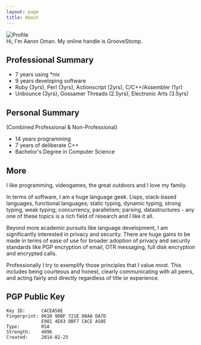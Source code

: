 ```yaml
---
layout: page
title: About
---
```


<img src="{{ site.profile.icon.aaron }}" alt="Profile" class="horizontally-centered" />

<div class="message horizontally-centered">
  Hi, I'm Aaron Oman.  My online handle is GrooveStomp.
</div>

## Professional Summary
- 7 years using *nix
- 9 years developing software
- Ruby (3yrs), Perl (3yrs), Actionscript (2yrs), C/C++/Assembler (1yr)
- Unbounce (3yrs), Gossamer Threads (2.5yrs), Electronic Arts (3.5yrs)

## Personal Summary
(Combined Professional & Non-Professional)

- 14 years programming
- 7 years of deliberate C++
- Bachelor's Degree in Computer Science

## More
I like programming, videogames, the great outdoors and I love my family.

In terms of software, I am a huge language geek.  Lisps, stack-based languages,
functional languages; static typing, dynamic typing, strong typing, weak typing;
concurrency, parallelism; parsing, datastructures - any one of these topics
is a rich field of research and I like it all.

Beyond more academic pursuits like language development, I am significantly interested
in privacy and security.  There are huge gains to be made in terms of ease of use
for broader adoption of privacy and security standards like PGP encryption of email,
OTR messaging, full disk encryption and encrypted calls.

Professionally I try to exemplify those principles that I value most.  This includes
being courteous and honest, clearly communicating with all peers, and acting fairly and directly
regardless of title or experience.

## PGP Public Key
```
Key ID:      CACEA58E
Fingerprint: 0610 9DBF 721E 88AA DA7D
             E981 4E63 DBF7 CACE A58E
Type:        RSA
Strength:    4096
Created:     2014-02-25
```
